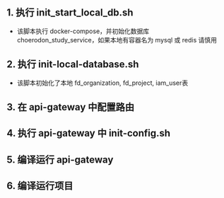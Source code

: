 ## 1. 执行 init_start_local_db.sh
+ 该脚本执行 docker-compose，并初始化数据库 choerodon_study_service，如果本地有容器名为 mysql 或 redis 请慎用
## 2. 执行 init-local-database.sh
+ 该脚本初始化了本地 fd_organization, fd_project, iam_user表
## 3. 在 api-gateway 中配置路由
## 4. 执行 api-gateway 中 init-config.sh
## 5. 编译运行 api-gateway 
## 6. 编译运行项目                                                